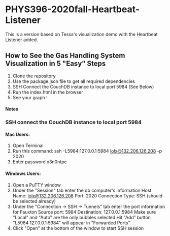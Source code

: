 # PHYS396-2020fall-Heartbeat-Listener
This is a version based on Tessa's visualization demo with the Heartbeat Listener added.


## How to See the Gas Handling System Visualization in 5 "Easy" Steps
1) Clone the repository
2) Use the package.json file to get all required dependencies
3) SSH Connect the CouchDB instance to local port 5984 (See Below)
4) Run the index.html in the browser 
5) See your graph !

#### Notes


### SSH connect the CouchDB instance to local port 5984

#### Mac Users:
1) Open Terminal
2) Run this command: ssh -L5984:127.0.0.1:5984 lolx@132.206.126.208 -p 2020
3) Enter password x3n0ntpc

#### Windows Users:
1) Open a PuTTY window
2) Under the "Session" tab enter the db computer's information
	Host Name: lolx@132.206.126.208
	Port: 2020
	Connection Type: SSH (should be selected already)
3) Under the "Connection -> SSH -> Tunnels" tab enter the port information for Fauxton
	Source port: 5984
	Destination: 127.0.0.1:5984
	Make sure "Local" and "Auto" are the only bubbles selected
	Hit "Add" button
	"L5984	127.0.0.1:5984" will appear in "Forwarded Ports" 
4) Click "Open" at the bottom of the window to start SSH session




